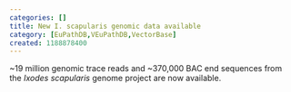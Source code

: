 ```yaml
---
categories: []
title: New I. scapularis genomic data available
category: [EuPathDB,VEuPathDB,VectorBase]
created: 1188878400
---
```

~19 million genomic trace reads and ~370,000 BAC end sequences from the <i>Ixodes scapularis</i> genome project are now available.
